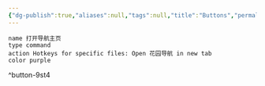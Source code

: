 ```yaml
---
{"dg-publish":true,"aliases":null,"tags":null,"title":"Buttons","permalink":"/00 moren/库/Buttons/","dgPassFrontmatter":true,"noteIcon":""}
---
```


```button
name 打开导航主页
type command
action Hotkeys for specific files: Open 花园导航 in new tab
color purple
```
^button-9st4